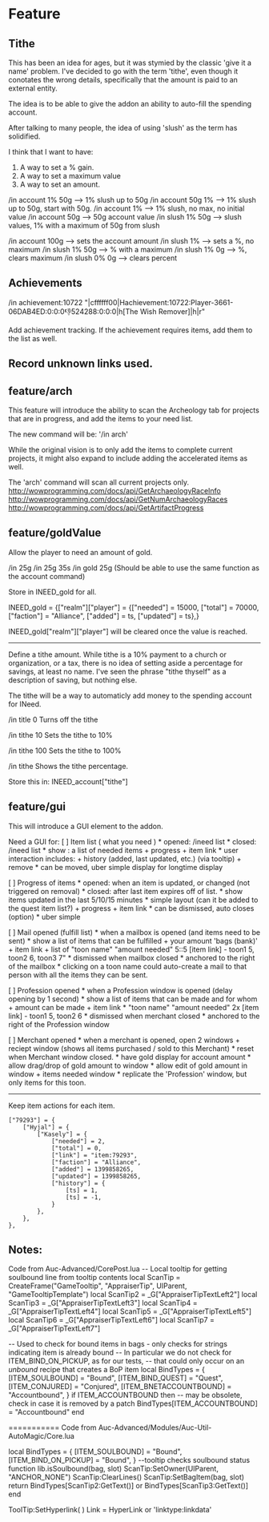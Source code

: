 # Feature

## Tithe
This has been an idea for ages, but it was stymied by the classic 'give it a name' problem.
I've decided to go with the term 'tithe', even though it conotates the wrong details, specifically that the amount is paid to an external entity.

The idea is to be able to give the addon an ability to auto-fill the spending account.

After talking to many people, the idea of using 'slush' as the term has solidified.

I think that I want to have:
1) A way to set a % gain.
2) A way to set a maximum value
3) A way to set an amount.


/in account 1% 50g   --> 1% slush up to 50g
/in account 50g 1%   --> 1% slush up to 50g, start with 50g.
/in account 1%       --> 1% slush, no max, no initial value
/in account 50g      --> 50g account value
/in slush 1% 50g     --> slush values, 1% with a maximum of 50g from slush

/in account 100g     --> sets the account amount
/in slush 1%         --> sets a %, no maximum
/in slush 1% 50g     --> % with a maximum
/in slush 1% 0g      --> %, clears maximum
/in slush 0% 0g      --> clears percent






## Achievements
/in achievement:10722
"|cffffff00|Hachievement:10722:Player-3661-06DAB4ED:0:0:0:-1:524288:0:0:0|h[The Wish Remover]|h|r"

Add achievement tracking.
If the achievement requires items, add them to the list as well.

## Record unknown links used.

## feature/arch
This feature will introduce the ability to scan the Archeology tab for projects that are in progress, and add the items to your need list.

The new command will be: '/in arch'

While the original vision is to only add the items to complete current projects, it might also expand to include adding the accelerated items as well.

The 'arch' command will scan all current projects only.
http://wowprogramming.com/docs/api/GetArchaeologyRaceInfo
http://wowprogramming.com/docs/api/GetNumArchaeologyRaces
http://wowprogramming.com/docs/api/GetArtifactProgress


## feature/goldValue
Allow the player to need an amount of gold.

  /in 25g
  /in 25g 35s
  /in gold 25g
(Should be able to use the same function as the account command)

Store in INEED_gold for all.

INEED_gold = {["realm"]["player"] = {["needed"] = 15000, ["total"] = 70000, ["faction"] = "Alliance", ["added"] = ts, ["updated"] = ts},}

INEED_gold["realm"]["player"] will be cleared once the value is reached.


-----------------------------------------

Define a tithe amount.
While tithe is a 10% payment to a church or organization, or a tax, there is no idea of setting aside a percentage for savings, at least no name.
I've seen the phrase "tithe thyself" as a description of saving, but nothing else.

The tithe will be a way to automaticly add money to the spending account for INeed.

  /in title 0
Turns off the tithe

  /in tithe 10
Sets the tithe to 10%

  /in tithe 100
Sets the tithe to 100%

  /in tithe
Shows the tithe percentage.

Store this in:
  INEED_account["tithe"]

## feature/gui
This will introduce a GUI element to the addon.

Need a GUI for:
[ ] Item list ( what you need )
	* opened: /ineed list
	* closed: /ineed list
	* show  : a list of needed items
	    + progress
	    + item link
	* user interaction includes:
		+ history (added, last updated, etc.) (via tooltip)
		+ remove
	* can be moved, uber simple display for longtime display

[ ] Progress of items
	* opened: when an item is updated, or changed (not triggered on removal)
	* closed: after last item expires off of list.
	* show items updated in the last 5/10/15 minutes
	* simple layout (can it be added to the quest item list?)
		+ progress
		+ item link
	* can be dismissed, auto closes (option)
	* uber simple

[ ] Mail opened (fulfill list)
	* when a mailbox is opened (and items need to be sent)
	* show a list of items that can be fulfilled
		+ your amount 'bags (bank)'
		+ item link
		+ list of "toon name" "amount needed"
		5::5 [item link] - toon1 5, toon2 6, toon3 7"
	* dismissed when mailbox closed
	* anchored to the right of the mailbox
	* clicking on a toon name could auto-create a mail to that person with all the items they can be sent.


[ ] Profession opened
	* when a Profession window is opened (delay opening by 1 second)
	* show a list of items that can be made and for whom
		+ amount can be made
		+ item link
			* "toon name" "amount needed"
			2x [item link] - toon1 5, toon2 6
	* dismissed when merchant closed
	* anchored to the right of the Profession window

[ ] Merchant opened
	* when a merchant is opened, open 2 windows
		+ reciept window (shows all items purchased / sold to this Merchant)
			* reset when Merchant window closed.
			* have gold display for account amount
			* allow drag/drop of gold amount to window
			* allow edit of gold amount in window
		+ items needed window
			* replicate the 'Profession' window, but only items for this toon.


-----
Keep item actions for each item.

	["79293"] = {
		["Hyjal"] = {
			["Kasely"] = {
				["needed"] = 2,
				["total"] = 0,
				["link"] = "item:79293",
				["faction"] = "Alliance",
				["added"] = 1399858265,
				["updated"] = 1399858265,
				["history"] = {
					[ts] = 1,
					[ts] = -1,
				}
			},
		},
	},

## Notes:

Code from Auc-Advanced/CorePost.lua
-- Local tooltip for getting soulbound line from tooltip contents
local ScanTip = CreateFrame("GameTooltip", "AppraiserTip", UIParent, "GameTooltipTemplate")
local ScanTip2 = _G["AppraiserTipTextLeft2"]
local ScanTip3 = _G["AppraiserTipTextLeft3"]
local ScanTip4 = _G["AppraiserTipTextLeft4"]
local ScanTip5 = _G["AppraiserTipTextLeft5"]
local ScanTip6 = _G["AppraiserTipTextLeft6"]
local ScanTip7 = _G["AppraiserTipTextLeft7"]


-- Used to check for bound items in bags - only checks for strings indicating item is already bound
-- In particular we do not check for ITEM_BIND_ON_PICKUP, as for our tests,
-- that could only occur on an *unbound* recipe that creates a BoP item
local BindTypes = {
	[ITEM_SOULBOUND] = "Bound",
	[ITEM_BIND_QUEST] = "Quest",
	[ITEM_CONJURED] = "Conjured",
	[ITEM_BNETACCOUNTBOUND] = "Accountbound",
}
if ITEM_ACCOUNTBOUND then
	-- may be obsolete, check in case it is removed by a patch
	BindTypes[ITEM_ACCOUNTBOUND] = "Accountbound"
end

===========
Code from Auc-Advanced/Modules/Auc-Util-AutoMagic/Core.lua

local BindTypes = {
	[ITEM_SOULBOUND] = "Bound",
	[ITEM_BIND_ON_PICKUP] = "Bound",
}
--tooltip checks soulbound status
function lib.isSoulbound(bag, slot)
	ScanTip:SetOwner(UIParent, "ANCHOR_NONE")
	ScanTip:ClearLines()
	ScanTip:SetBagItem(bag, slot)
	return BindTypes[ScanTip2:GetText()] or BindTypes[ScanTip3:GetText()]
end

ToolTip:SetHyperlink( <Link> )
	Link = HyperLink or 'linktype:linkdata'